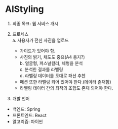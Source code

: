 # AIStyling

1. 최종 목표: 웹 서비스 개시

2. 프로세스  
  a. 사용자가 전신 사진을 업로드
    - 가이드가 있어야 함.  
    - 사진의 밝기, 채도도 중요(A4 용지?)  
  b. 얼굴형, 퍼스널컬러, 체형을 분석  
  c. 분석한 결과를 라벨링  
  d. 라벨링 데이터를 토대로 패션 추천  
    - 패션 또한 라벨링 되어 있어야 한다.(데이터 존재함)  
    - 라벨링 데이터 간의 최적의 조합도 존재 되어야 한다.  

3. 개발 언어
- 백엔드: Spring
- 프론트엔드: React
- 알고리즘: 파이썬
